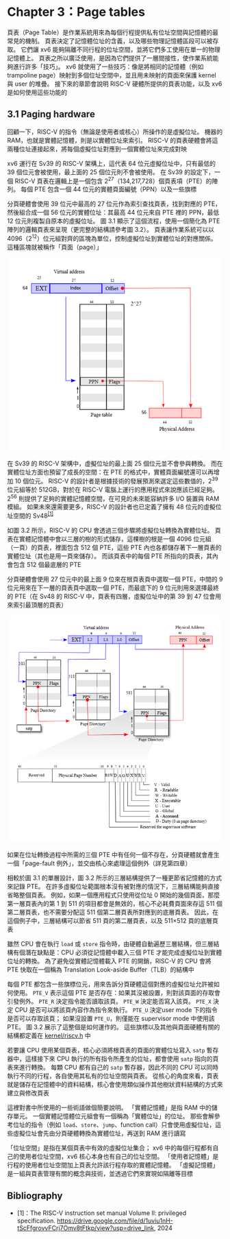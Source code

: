 # Chapter 3：Page tables

頁表（Page Table）是作業系統用來為每個行程提供私有位址空間與記憶體的最常見的機制。 頁表決定了記憶體位址的含義，以及哪些物理記憶體區段可以被存取。 它們讓 xv6 能夠隔離不同行程的位址空間，並將它們多工使用在單一的物理記憶體上。 頁表之所以廣泛使用，是因為它們提供了一層間接性，使作業系統能夠進行許多「技巧」。 xv6 就使用了一些技巧：像是將相同的記憶體（例如 trampoline page）映射到多個位址空間中，並且用未映射的頁面來保護 kernel 與 user 的堆疊。 接下來的章節會說明 RISC-V 硬體所提供的頁表功能，以及 xv6 是如何使用這些功能的

## 3.1 Paging hardware

回顧一下，RISC-V 的指令（無論是使用者或核心）所操作的是虛擬位址。 機器的 RAM，也就是實體記憶體，則是以實體位址來索引。 RISC-V 的頁表硬體會將這兩種位址連接起來，將每個虛擬位址對應到一個實體位址來完成對映

xv6 運行在 Sv39 的 RISC-V 架構上，這代表 64 位元虛擬位址中，只有最低的 39 個位元會被使用，最上面的 25 個位元則不會被使用。 在 Sv39 的設定下，一個 RISC-V 頁表在邏輯上是一個包含 2<sup>27</sup>（134,217,728）個頁表項（PTE）的陣列。 每個 PTE 包含一個 44 位元的實體頁面編號（PPN）以及一些旗標

分頁硬體會使用 39 位元中最高的 27 位元作為索引查找頁表，找到對應的 PTE，然後組合成一個 56 位元的實體位址：其最高 44 位元來自 PTE 裡的 PPN，最低 12 位元則複製自原本的虛擬位址。 圖 3.1 顯示了這個流程，使用一個簡化為 PTE 陣列的邏輯頁表來呈現（更完整的結構請參考圖 3.2）。 頁表讓作業系統可以以 4096（2<sup>12</sup>）位元組對齊的區塊為單位，控制虛擬位址到實體位址的對應關係。 這種區塊就被稱作「頁面（page）」

![（Figure 3.1: RISC-V virtual and physical addresses, with a simplified logical page table.）](image/riscv_address.png)

在 Sv39 的 RISC-V 架構中，虛擬位址的最上面 25 個位元並不會參與轉換。 而在實體位址方面也預留了成長的空間：在 PTE 的格式中，實體頁面編號還可以再增加 10 個位元。 RISC-V 的設計者是根據技術的發展預測來選定這些數值的，2<sup>39</sup> 位元組等於 512GB，對於在 RISC-V 電腦上運行的應用程式來說應該已經足夠。 2<sup>56</sup> 則提供了足夠的實體記憶體空間，在可見的未來能容納許多 I/O 裝置與 RAM 模組。 如果未來還需要更多，RISC-V 的設計者也已定義了擁有 48 位元的虛擬位址空間的 Sv48<sup>[[1]](#1)</sup>

如圖 3.2 所示，RISC-V 的 CPU 會透過三個步驟將虛擬位址轉換為實體位址。 頁表在實體記憶體中會以三層的樹的形式儲存，這棵樹的根是一個 4096 位元組（一頁）的頁表，裡面包含 512 個 PTE，這些 PTE 內也各都儲存著下一層頁表的實體位址（其也是用一頁來儲存）。 而該頁表中的每個 PTE 所指向的頁表，其內會包含 512 個最底層的 PTE

分頁硬體會使用 27 位元中的最上面 9 位來在根頁表頁中選取一個 PTE，中間的 9 位元用來在下一層的頁表頁中選取一個 PTE，而最底下的 9 位元則用來選擇最終的 PTE（在 Sv48 的 RISC-V 中，頁表有四層，虛擬位址中的第 39 到 47 位會用來索引最頂層的頁表）

![（Figure 3.2: RISC-V address translation details.）](image/riscv_pagetable.png)

如果在位址轉換過程中所需的三個 PTE 中有任何一個不存在，分頁硬體就會產生一個「page-fault 例外」，並交由核心來處理這個例外（詳見第四章）

相較於圖 3.1 的單層設計，圖 3.2 所示的三層結構提供了一種更節省記憶體的方式來記錄 PTE。 在許多虛擬位址範圍根本沒有被對應的情況下，三層結構能夠直接省略整個頁表。 例如，如果一個應用程式只使用從位址 0 開始的幾個頁面，那麼第一層頁表內的第 1 到 511 的項目都會是無效的，核心不必耗費頁面來存這 511 個第二層頁表，也不需要分配這 511 個第二層頁表所對應到的底層頁表。 因此，在這個例子中，三層結構可以節省 511 頁的第二層頁表，以及 511×512 頁的底層頁表

雖然 CPU 會在執行 `load` 或 `store` 指令時，由硬體自動遍歷三層結構，但三層結構有個潛在缺點是：CPU 必須從記憶體中載入三個 PTE 才能完成虛擬位址到實體位址的轉換。 為了避免從實體記憶體載入 PTE 的開銷，RISC-V 的 CPU 會將 PTE 快取在一個稱為 Translation Look-aside Buffer（TLB）的結構中

每個 PTE 都包含一些旗標位元，用來告訴分頁硬體這個對應的虛擬位址允許被如何使用。 `PTE_V` 表示這個 PTE 是否存在：如果其沒被設置，則對該頁面的存取會引發例外。 `PTE_R` 決定指令能否讀取該頁。 `PTE_W` 決定能否寫入該頁。 `PTE_X` 決定 CPU 是否可以將該頁內容作為指令來執行。 `PTE_U` 決定user mode 下的指令是否可以存取該頁； 如果沒設置 `PTE_U`，則僅能在 supervisor mode 中使用該 PTE。 圖 3.2 展示了這整個是如何運作的。 這些旗標以及其他與頁面硬體有關的結構都定義在 [kernel/riscv.h](https://github.com/mit-pdos/xv6-riscv/blob/riscv//kernel/riscv.h) 中

若要讓 CPU 使用某個頁表，核心必須將根頁表的頁面的實體位址寫入 `satp` 暫存器中，這樣接下來 CPU 執行的所有指令所產生的位址，都會使用 `satp` 指向的頁表來進行轉換。 每顆 CPU 都有自己的 `satp` 暫存器，因此不同的 CPU 可以同時執行不同的行程，各自使用其私有的位址空間與頁表。 從核心的角度來看，頁表就是儲存在記憶體中的資料結構，核心會使用類似操作其他樹狀資料結構的方式來建立與修改頁表

這裡對書中所使用的一些術語做個簡要說明。 「實體記憶體」是指 RAM 中的儲存單元。 一個實體記憶體位元組會有一個稱為「實體位址」的位址。 那些會解參考位址的指令（例如 `load`、`store`、`jump`、function call）只會使用虛擬位址，這些虛擬位址會先由分頁硬體轉換為實體位址，再送到 RAM 進行讀寫

「位址空間」是指在某個頁表中有效的虛擬位址集合； xv6 中的每個行程都有自己的使用者位址空間，xv6 核心本身也有自己的位址空間。 「使用者記憶體」是行程的使用者位址空間加上頁表允許該行程存取的實體記憶體。 「虛擬記憶體」是一組與頁表管理有關的概念與技術，並透過它們來實現如隔離等目標

## Bibliography

- <a id="1">[1]</a>：The RISC-V instruction set manual Volume II: privileged specification. https://drive.google.com/file/d/1uviu1nH-tScFfgrovvFCrj7Omv8tFtkp/view?usp=drive_link, 2024
